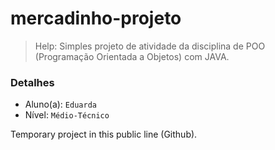 # mercadinho-projeto
> Help: Simples projeto de atividade da disciplina de POO (Programação Orientada a Objetos) com JAVA.

### Detalhes

* Aluno(a): `Eduarda`
* Nível: `Médio-Técnico`

Temporary project in this public line (Github).
